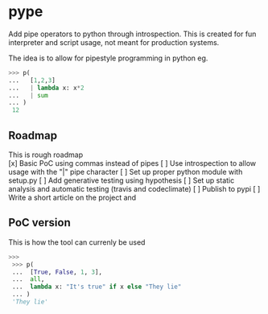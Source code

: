 # pype
Add pipe operators to python through introspection. This is created for fun interpreter and script usage, not meant for production systems.

The idea is to allow for pipestyle programming in python eg.
```python
>>> p(
...   [1,2,3]
...   | lambda x: x*2
...   | sum
... )
 12
 ```

## Roadmap
This is rough roadmap  
 [x] Basic PoC using commas instead of pipes
 [ ] Use introspection to allow usage with the "|" pipe character
 [ ] Set up proper python module with setup.py
 [ ] Add generative testing using hypothesis
 [ ] Set up static analysis and automatic testing (travis and codeclimate)
 [ ] Publish to pypi
 [ ] Write a short article on the project and
 
## PoC version
 This is how the tool can currenly be used

```python
>>>
 >>> p(
 ...  [True, False, 1, 3],
 ...  all,
 ...  lambda x: "It's true" if x else "They lie"
 ... )
 'They lie'

```
